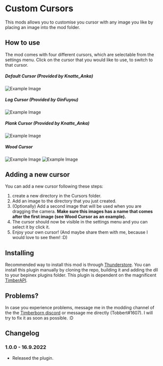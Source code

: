 # Custom Cursors

This mods allows you to customise you cursor with any image you like by placing an image into the mod folder.

## How to use

The mod comes with four different cursors, which are selectable from the settings menu. Click on the cursor that you would like to use, to switch to that cursor. 

##### Default Cursor (Provided by Knatte_Anka)
![Example Image](https://media.githubusercontent.com/media/TobbyTheBobby/TimberbornModsUnity/master/Assets/CustomCursors/Cursors/DefaultCursor/KADefaultCursorLarge.png)

##### Log Cursor (Provided by GinFuyou)
![Example Image](https://media.githubusercontent.com/media/TobbyTheBobby/TimberbornModsUnity/master/Assets/CustomCursors/Cursors/LogCursor/GinFuyouLogSelector.png)

##### Plank Cursor (Provided by Knatte_Anka)
![Example Image](https://media.githubusercontent.com/media/TobbyTheBobby/TimberbornModsUnity/master/Assets/CustomCursors/Cursors/PlankCursor/KAPlankSelector.png)

##### Wood Cursor
![Example Image](https://media.githubusercontent.com/media/TobbyTheBobby/TimberbornModsUnity/master/Assets/CustomCursors/Cursors/WoodCursor/0WoodSelector.png)
![Example Image](https://media.githubusercontent.com/media/TobbyTheBobby/TimberbornModsUnity/master/Assets/CustomCursors/Cursors/WoodCursor/1WoodGrabber.png)

## Adding a new cursor

You can add a new cursor following these steps:
1. create a new directory in the Cursors folder.
2. Add an image to the directory that you just created.
3. (Optionally) Add a second image that will be used when you are dragging the camera. **Make sure this images has a name that comes after the first image (see Wood Cursor as an example).**
4. The cursor should now be visible in the settings menu and you can select it by click it.
5. Enjoy your own cursor! (And maybe share them with me, because I would love to see them! :D)

## Installing

Recommended way to install this mod is through [Thunderstore](https://timberborn.thunderstore.io/). You can install this plugin manually by cloning the repo, building it
and adding the dll to your bepinex plugins folder. This plugin is dependent on the magnificent [TimberAPI](https://github.com/Timberborn-Modding-Central/TimberAPI).

## Problems?

In case you experience problems, message me in the modding channel of the the [Timberborn discord](https://discord.gg/mfbBF4cWpX) or message me directly (Tobbert#1607). I will try to fix it as soon as possible. :D

## Changelog

### 1.0.0 - 16.9.2022

- Released the plugin.
